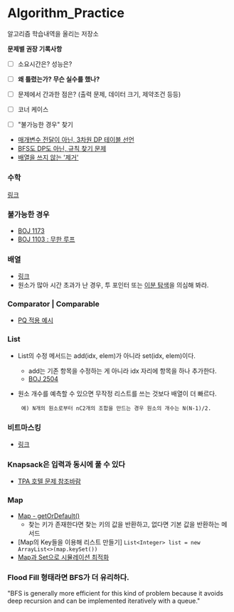 # Algorithm_Practice

알고리즘 학습내역을 올리는 저장소


  

**문제별 권장 기록사항**

- [ ] 소요시간은? 성능은?
- [ ] **왜 틀렸는가? 무슨 실수를 했나?**
- [ ] 문제에서 간과한 점은? (출력 문제, 데이터 크기, 제약조건 등등)
- [ ] 코너 케이스
- [ ] "불가능한 경우" 찾기
  

- [매개변수 전달이 아닌, 3차원 DP 테이블 선언](https://github.com/TPA-ThreeProblemsAday/TPA_KBK/blob/main/BOJ/dp/BOJ14722.java)
- [BFS도 DP도 아닌, 규칙 찾기 문제](https://st-lab.tistory.com/79)
- [배열을 쓰지 않는 '제거'](https://western-sky.tistory.com/135)

### 수학
[링크](https://github.com/AtomicLiquors/Algorithm_Practice/tree/main/Mathematics)
  
### 불가능한 경우
- [BOJ 1173](https://github.com/AtomicLiquors/Algorithm_Practice/blob/main/simulation/Main_1173.java)
- [BOJ 1103 : 무한 루프](https://loosie.tistory.com/250)

### 배열
- [링크](https://github.com/AtomicLiquors/Algorithm_Practice/tree/main/array)
- 원소가 많아 시간 초과가 난 경우, 투 포인터 또는 [이분 탐색](https://github.com/AtomicLiquors/Algorithm_Practice/tree/main/binarysearch)을 의심해 봐라.

### Comparator | Comparable
- [PQ 적용 예시](https://github.com/AtomicLiquors/Algorithm_Practice/tree/main/priorityqueue)

### List
- List의 수정 메서드는 add(idx, elem)가 아니라 set(idx, elem)이다.
  - add는 기존 항목을 수정하는 게 아니라 idx 자리에 항목을 하나 추가한다.
  - [BOJ 2504](https://github.com/AtomicLiquors/Algorithm_Practice/blob/main/stack/Main_2504.java)

- 원소 개수를 예측할 수 있으면 무작정 리스트를 쓰는 것보다 배열이 더 빠르다.
  ```
   예) N개의 원소로부터 nC2개의 조합을 만드는 경우 원소의 개수는 N(N-1)/2.
  ```


### 비트마스킹
- [링크](https://github.com/AtomicLiquors/Algorithm_Practice/tree/main/bitmasking)

### Knapsack은 입력과 동시에 풀 수 있다
- [TPA 호텔 문제 참조바람](https://github.com/TPA-ThreeProblemsAday/TPA_CodeReview?tab=readme-ov-file#20240115---1%EC%A3%BC%EC%B0%A8)

### Map
- [Map - getOrDefault()](https://gymdev.tistory.com/39)
  - 찾는 키가 존재한다면 찾는 키의 값을 반환하고, 없다면 기본 값을 반환하는 메서드
- [Map의 Key들을 이용해 리스트 만들기]
   ```List<Integer> list = new ArrayList<>(map.keySet())```
- [Map과 Set으로 시뮬레이션 최적화](https://github.com/AtomicLiquors/Algorithm_Practice/blob/main/simulation/Main_16946_GPT.java)

### Flood Fill 형태라면 BFS가 더 유리하다.
"BFS is generally more efficient for this kind of problem because it avoids deep recursion and can be implemented iteratively with a queue."
